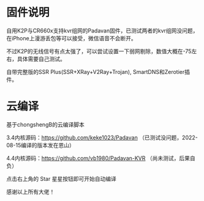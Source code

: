 # 固件说明
自用K2P与CR660x支持kvr组网的Padavan固件，已测试两者的kvr组网没问题，在iPhone上漫游丢包等可以接受，微信语音不会断开。

不过K2P的无线信号有点太强了，可以尝试设置一下弱网剔除，数值大概在-75左右，具体需要自己测试。

自带完整版的SSR Plus(SSR+XRay+V2Ray+Trojan), SmartDNS和Zerotier插件。


# 云编译
基于chongshengB的云编译脚本

3.4内核源码：https://github.com/keke1023/Padavan  （已测试没问题，2022-08-15编译的版本发在恩山）

4.4内核源码：https://github.com/vb1980/Padavan-KVR   （尚未测试，后果自负）

点击右上角的 Star 星星按钮即可开始自动编译

感谢以上所有大佬！
